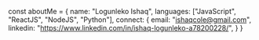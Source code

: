 const aboutMe = {
    name: "Logunleko Ishaq",
    languages: ["JavaScript", "ReactJS", "NodeJS", "Python"],
    connect: {
        email: "ishaqcole@gmail.com",
        linkedin: "https://www.linkedin.com/in/ishaq-logunleko-a78200228/",
    }
}
